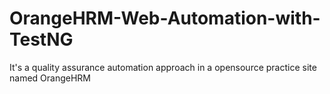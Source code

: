 # OrangeHRM-Web-Automation-with-TestNG
It's a quality assurance automation approach in a opensource practice site named OrangeHRM
